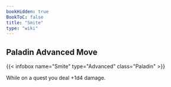 ```yaml
---
bookHidden: true
BookToC: false
title: "Smite"
type: "wiki"
---
```

## Paladin Advanced Move
{{< infobox name="Smite" type="Advanced" class="Paladin" >}}

While on a quest you deal +1d4 damage.